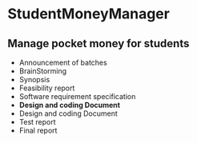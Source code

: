 # StudentMoneyManager
Manage pocket money for students
-------------------------------------------------
<ul>	
	<li>Announcement of batches</li>
	<li>BrainStorming</li>
	<li>Synopsis</li>
	<li>Feasibility report</li>
	<li>Software requirement specification</li>
	<li><b>Design and coding Document</b></li>
	<li>Design and coding Document</li>
	<li>Test report</li>
	<li>Final report</li>
</ul>
